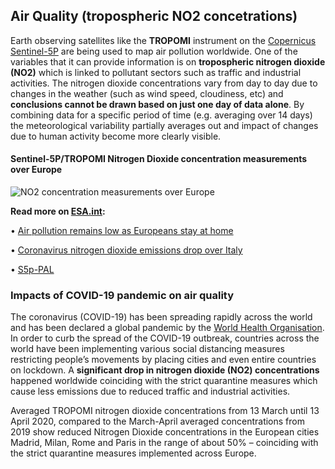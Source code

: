 ## Air Quality (tropospheric NO2 concetrations)
Earth observing satellites like the **TROPOMI** instrument on the [Copernicus Sentinel-5P](https://www.esa.int/Applications/Observing_the_Earth/Copernicus/Sentinel-5P) are being used to map air pollution worldwide. One of the variables that it can provide information is on **tropospheric nitrogen dioxide (NO2)** which is linked to pollutant sectors such as traffic and industrial activities. The nitrogen dioxide concentrations vary from day to day due to changes in the weather (such as wind speed, cloudiness, etc) and **conclusions cannot be drawn based on just one day of data alone**. By combining data for a specific period of time (e.g. averaging over 14 days) the meteorological variability partially averages out and impact of changes due to human activity become more clearly visible.

#### Sentinel-5P/TROPOMI Nitrogen Dioxide concentration measurements over Europe

![NO2 concentration measurements over Europe](https://www.esa.int/var/esa/storage/images/esa_multimedia/images/2020/04/nitrogen_dioxide_concentrations_over_europe/21956023-2-eng-GB/Nitrogen_dioxide_concentrations_over_Europe_pillars.jpg)

**Read more on [ESA.int](https://www.esa.int/):**

•	[Air pollution remains low as Europeans stay at home](https://www.esa.int/Applications/Observing_the_Earth/Copernicus/Sentinel-5P/Air_pollution_remains_low_as_Europeans_stay_at_home)

•	[Coronavirus nitrogen dioxide emissions drop over Italy](https://www.esa.int/ESA_Multimedia/Videos/2020/03/Coronavirus_nitrogen_dioxide_emissions_drop_over_Italy)

•	[S5p-PAL](https://maps.s5p-pal.com/)


### Impacts of COVID-19 pandemic on air quality
The coronavirus (COVID-19) has been spreading rapidly across the world and has been declared a global pandemic by the [World Health Organisation](https://www.who.int/). In order to curb the spread of the COVID-19 outbreak, countries across the world have been implementing various social distancing measures restricting people’s movements by placing cities and even entire countries on lockdown. A **significant drop in nitrogen dioxide (NO2) concentrations** happened worldwide coinciding with the strict quarantine measures which cause less emissions due to reduced traffic and industrial activities.

Averaged TROPOMI nitrogen dioxide concentrations from 13 March until 13 April 2020, compared to the March-April averaged concentrations from 2019 show reduced Nitrogen Dioxide concentrations in the European cities Madrid, Milan, Rome and Paris in the range of about 50% – coinciding with the strict quarantine measures implemented across Europe.
